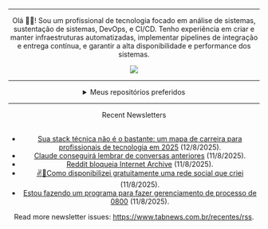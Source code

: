<div align="center">
<hr>
<p>Olá 👋🏾! Sou um profissional de tecnologia focado em análise de sistemas, sustentação de sistemas, DevOps, e CI/CD. Tenho experiência em criar e manter infraestruturas automatizadas, implementar pipelines de integração e entrega contínua, e garantir a alta disponibilidade e performance dos sistemas.</p>
  <img src="https://media.giphy.com/media/yAGIvCiwPJn5C/giphy.gif">
<hr>
  <details>
  <summary>Meus repositórios preferidos</summary>
  <br />
  Alguns dos meus melhores repositórios:
  <br />
<br />
  <ul><li><a href=https://github.com/commitgeist/aluratube target="_blank" rel="noopener noreferrer">commitgeist/aluratube</a> (<b>0</b> ✨ and <b>0</b> 🍴): Aluratube - Desenvolvido durante a imersão React da Alura no final de 2022</li><li><a href=https://github.com/commitgeist/nlw-ia target="_blank" rel="noopener noreferrer">commitgeist/nlw-ia</a> (<b>0</b> ✨ and <b>0</b> 🍴): Projeto desenvolvido durante a NLW IA - Usando a API da OPENAI</li><li><a href=https://github.com/commitgeist/nlw-journey-ia target="_blank" rel="noopener noreferrer">commitgeist/nlw-journey-ia</a> (<b>0</b> ✨ and <b>0</b> 🍴): NLW IA - Agent de viagens usando python + langchain + GPT</li>
<li>More coming soon :).</li>
</ul>
  </details>
  <hr/>
    <summary>Recent Newsletters</summary>
  <br />
  <ul>
    <li><a href=https://www.tabnews.com.br/Rafaelbalves/sua-stack-tecnica-nao-e-o-bastante-um-mapa-de-carreira-para-profissionais-de-tecnologia-em-2025 target="_blank" rel="noopener noreferrer">Sua stack técnica não é o bastante: um mapa de carreira para profissionais de tecnologia em 2025</a> (12/8/2025).</li><li><a href=https://www.tabnews.com.br/NewsletterOficial/claude-conseguira-lembrar-de-conversas-anteriores target="_blank" rel="noopener noreferrer">Claude conseguirá lembrar de conversas anteriores</a> (11/8/2025).</li><li><a href=https://www.tabnews.com.br/NewsletterOficial/reddit-bloqueia-internet-archive target="_blank" rel="noopener noreferrer">Reddit bloqueia Internet Archive</a> (11/8/2025).</li><li><a href=https://www.tabnews.com.br/ApenasUmDev/como-disponibilizei-gratuitamente-uma-rede-social-que-criei target="_blank" rel="noopener noreferrer">✌️🎉Como disponibilizei gratuitamente uma rede social que criei</a> (11/8/2025).</li><li><a href=https://www.tabnews.com.br/lkt226/estou-fazendo-um-programa-para-fazer-gerenciamento-de-processo-de-0800 target="_blank" rel="noopener noreferrer">Estou fazendo um programa para fazer gerenciamento de processo de 0800</a> (11/8/2025).</li>
  </ul>
<p>Read more newsletter issues: <a href="https://www.tabnews.com.br/recentes/rss">https://www.tabnews.com.br/recentes/rss</a>.</p>
  </details>

